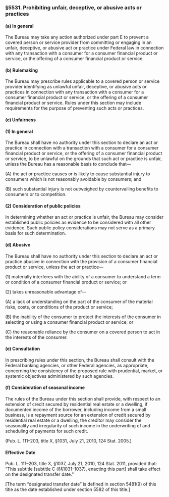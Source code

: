 ### §5531. Prohibiting unfair, deceptive, or abusive acts or practices ###

#### (a) In general ####

The Bureau may take any action authorized under part E to prevent a covered person or service provider from committing or engaging in an unfair, deceptive, or abusive act or practice under Federal law in connection with any transaction with a consumer for a consumer financial product or service, or the offering of a consumer financial product or service.

#### (b) Rulemaking ####

The Bureau may prescribe rules applicable to a covered person or service provider identifying as unlawful unfair, deceptive, or abusive acts or practices in connection with any transaction with a consumer for a consumer financial product or service, or the offering of a consumer financial product or service. Rules under this section may include requirements for the purpose of preventing such acts or practices.

#### (c) Unfairness ####

#### (1) In general ####

The Bureau shall have no authority under this section to declare an act or practice in connection with a transaction with a consumer for a consumer financial product or service, or the offering of a consumer financial product or service, to be unlawful on the grounds that such act or practice is unfair, unless the Bureau has a reasonable basis to conclude that—

(A) the act or practice causes or is likely to cause substantial injury to consumers which is not reasonably avoidable by consumers; and

(B) such substantial injury is not outweighed by countervailing benefits to consumers or to competition.

#### (2) Consideration of public policies ####

In determining whether an act or practice is unfair, the Bureau may consider established public policies as evidence to be considered with all other evidence. Such public policy considerations may not serve as a primary basis for such determination.

#### (d) Abusive ####

The Bureau shall have no authority under this section to declare an act or practice abusive in connection with the provision of a consumer financial product or service, unless the act or practice—

(1) materially interferes with the ability of a consumer to understand a term or condition of a consumer financial product or service; or

(2) takes unreasonable advantage of—

(A) a lack of understanding on the part of the consumer of the material risks, costs, or conditions of the product or service;

(B) the inability of the consumer to protect the interests of the consumer in selecting or using a consumer financial product or service; or

(C) the reasonable reliance by the consumer on a covered person to act in the interests of the consumer.

#### (e) Consultation ####

In prescribing rules under this section, the Bureau shall consult with the Federal banking agencies, or other Federal agencies, as appropriate, concerning the consistency of the proposed rule with prudential, market, or systemic objectives administered by such agencies.

#### (f) Consideration of seasonal income ####

The rules of the Bureau under this section shall provide, with respect to an extension of credit secured by residential real estate or a dwelling, if documented income of the borrower, including income from a small business, is a repayment source for an extension of credit secured by residential real estate or a dwelling, the creditor may consider the seasonality and irregularity of such income in the underwriting of and scheduling of payments for such credit.

(Pub. L. 111–203, title X, §1031, July 21, 2010, 124 Stat. 2005.)

#### Effective Date ####

Pub. L. 111–203, title X, §1037, July 21, 2010, 124 Stat. 2011, provided that: “This subtitle [subtitle C (§§1031–1037), enacting this part] shall take effect on the designated transfer date.”

[The term “designated transfer date” is defined in section 5481(9) of this title as the date established under section 5582 of this title.]